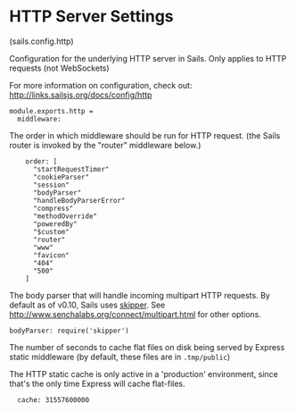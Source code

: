 
# HTTP Server Settings

(sails.config.http)

Configuration for the underlying HTTP server in Sails.
Only applies to HTTP requests (not WebSockets)

For more information on configuration, check out:
http://links.sailsjs.org/docs/config/http

    module.exports.http =
      middleware:

The order in which middleware should be run for HTTP request.
(the Sails router is invoked by the "router" middleware below.)

        order: [
          "startRequestTimer"
          "cookieParser"
          "session"
          "bodyParser"
          "handleBodyParserError"
          "compress"
          "methodOverride"
          "poweredBy"
          "$custom"
          "router"
          "www"
          "favicon"
          "404"
          "500"
        ]


The body parser that will handle incoming multipart HTTP requests.
By default as of v0.10, Sails uses [skipper](http://github.com/balderdashy/skipper).
See http://www.senchalabs.org/connect/multipart.html for other options.
```
bodyParser: require('skipper')
```

The number of seconds to cache flat files on disk being served by
Express static middleware (by default, these files are in `.tmp/public`)

The HTTP static cache is only active in a 'production' environment,
since that's the only time Express will cache flat-files.

      cache: 31557600000
